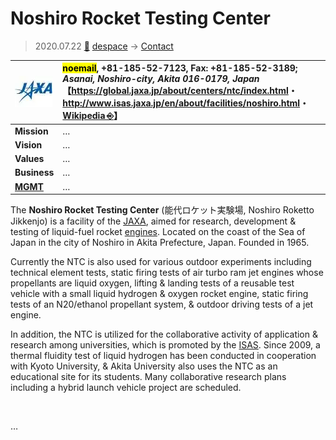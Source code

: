 # Noshiro Rocket Testing Center
> 2020.07.22 [🚀](../../../index/index.md) [despace](../index.md) → [Contact](../contact.md)

|[![](../f/contact/j/jaxa_logo1_thumb.webp)](../f/contact/j/jaxa_logo1.webp)|<mark>noemail</mark>, +81-185-52-7123, Fax: +81-185-52-3189;<br> *Asanai, Noshiro-city, Akita 016-0179, Japan*<br> 【<https://global.jaxa.jp/about/centers/ntc/index.html>・ <http://www.isas.jaxa.jp/en/about/facilities/noshiro.html>・ [Wikipedia ⎆](https://en.wikipedia.org/wiki/Noshiro_Rocket_Testing_Center)】|
|:-|:-|
|**Mission**|…|
|**Vision**|…|
|**Values**|…|
|**Business**|…|
|**[MGMT](../mgmt.md)**|…|

The **Noshiro Rocket Testing Center** (能代ロケット実験場, Noshiro Roketto Jikkenjo) is a facility of the [JAXA](jaxa.md), aimed for research, development & testing of liquid-fuel rocket [engines](../ps.md). Located on the coast of the Sea of Japan in the city of Noshiro in Akita Prefecture, Japan. Founded in 1965.

Currently the NTC is also used for various outdoor experiments including technical element tests, static firing tests of air turbo ram jet engines whose propellants are liquid oxygen, lifting & landing tests of a reusable test vehicle with a small liquid hydrogen & oxygen rocket engine, static firing tests of an N20/ethanol propellant system, & outdoor driving tests of a jet engine.

In addition, the NTC is utilized for the collaborative activity of application & research among universities, which is promoted by the [ISAS](isas.md). Since 2009, a thermal fluidity test of liquid hydrogen has been conducted in cooperation with Kyoto University, & Akita University also uses the NTC as an educational site for its students. Many collaborative research plans including a hybrid launch vehicle project are scheduled.

<p style="page-break-after:always"> </p>

…


